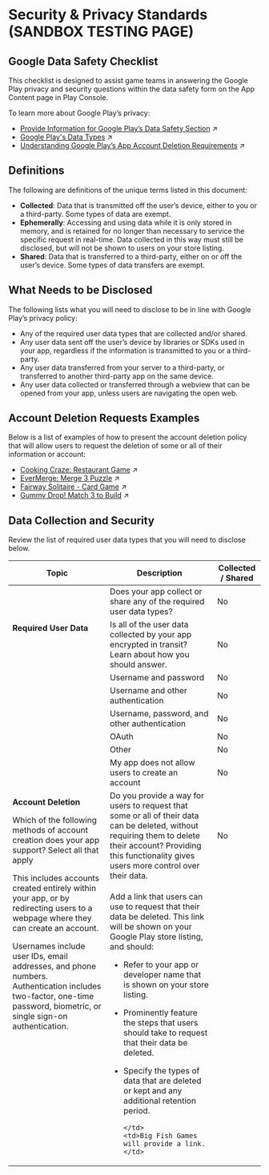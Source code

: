# Security & Privacy Standards (SANDBOX TESTING PAGE)

## Google Data Safety Checklist

This checklist is designed to assist game teams in answering the Google Play privacy and security questions within the data safety form on the App Content page in Play Console.

To learn more about Google Play’s privacy:

- [Provide Information for Google Play’s Data Safety Section](https://support.google.com/googleplay/android-developer/answer/10787469?hl=en) :arrow_upper_right:
- [Google Play's Data Types](https://support.google.com/googleplay/android-developer/answer/10787469?hl=en#types&zippy=%2Cdata-types) :arrow_upper_right:
- [Understanding Google Play’s App Account Deletion Requirements](https://support.google.com/googleplay/android-developer/answer/13327111?hl=en) :arrow_upper_right:

## Definitions 

The following are definitions of the unique terms listed in this document:

- **Collected**: Data that is transmitted off the user’s device, either to you or a third-party. Some types of data are exempt.
- **Ephemerally**: Accessing and using data while it is only stored in memory, and is retained for no longer than necessary to service the specific request in real-time. Data collected in this way must still be disclosed, but will not be shown to users on your store listing.
- **Shared**: Data that is transferred to a third-party, either on or off the user’s device. Some types of data transfers are exempt.

## What Needs to be Disclosed 

The following lists what you will need to disclose to be in line with Google Play’s privacy policy:

- Any of the required user data types that are collected and/or shared.
- Any user data sent off the user’s device by libraries or SDKs used in your app, regardless if the information is transmitted to you or a third-party.
- Any user data transferred from your server to a third-party, or transferred to another third-party app on the same device.
- Any user data collected or transferred through a webview that can be opened from your app, unless users are navigating the open web.

## Account Deletion Requests Examples 

Below is a list of examples of how to present the account deletion policy that will allow users to request the deletion of some or all of their information or account:

- [Cooking Craze: Restaurant Game](https://cookingcraze.zendesk.com/hc/en-us/articles/19899281027995) :arrow_upper_right:
- [EverMerge: Merge 3 Puzzle](https://evermerge.zendesk.com/hc/en-us/articles/19899301018523) :arrow_upper_right:
- [Fairway Solitaire - Card Game](https://fairwaysolitaire.zendesk.com/hc/en-us/articles/19899425789083) :arrow_upper_right:
- [Gummy Drop! Match 3 to Build](https://gummydrop.zendesk.com/hc/en-us/articles/19899468182939) :arrow_upper_right:

## Data Collection and Security 

Review the list of required user data types that you will need to disclose below.

<table>
  <thead>
    <tr>
      <th><strong>Topic</strong></th>
      <th><strong>Description</strong></th>
      <th><strong>Collected / Shared</strong></th>
    </tr>
  </thead>
  <tbody>
    <tr>
      <td rowspan="2"><strong>Required User Data</strong></td>
      <td>Does your app collect or share any of the required user data types?</td>
      <td>No</td>
    </tr>
    <tr> 
      <td>Is all of the user data collected by your app encrypted in transit? Learn about how you should answer.</td>
      <td>No</td>
    </tr>
    <tr>
      <td rowspan="8">
        <strong>Account Deletion</strong>
        <p>Which of the following methods of account creation does your app support? Select all that apply</p>
        <p>This includes accounts created entirely within your app, or by redirecting users to a webpage where they can create an account.</p>
        <p>Usernames include user IDs, email addresses, and phone numbers. Authentication includes two-factor, one-time password, biometric, or single sign-on authentication.</p>
      </td>
      <td>Username and password</td>
      <td>No</td>
    </tr>
    <tr> 
      <td>Username and other authentication</td>
      <td>No</td>
    </tr>
    <tr>
      <td>Username, password, and other authentication</td>
      <td>No</td>
    </tr>
    <tr>
      <td>OAuth</td>
      <td>No</td>
    </tr>
    <tr>
      <td>Other</td>
      <td>No</td>
    </tr>
    <tr>
      <td>My app does not allow users to create an account</td>
      <td>No</td>
    </tr>
    <tr>
      <td>Do you provide a way for users to request that some or all of their data can be deleted, without requiring them to delete their account? Providing this functionality gives users more control over their data. </td>
      <td>No</td>
    </tr>
    <tr>
      <td>

Add a link that users can use to request that their data be deleted. This link will be shown on your Google Play store listing, and should:

- Refer to your app or developer name that is shown on your store listing.
- Prominently feature the steps that users should take to request that their data be deleted.
- Specify the types of data that are deleted or kept and any additional retention period.

      </td>
      <td>Big Fish Games will provide a link.</td>
    </tr>
  </tbody>
</table>